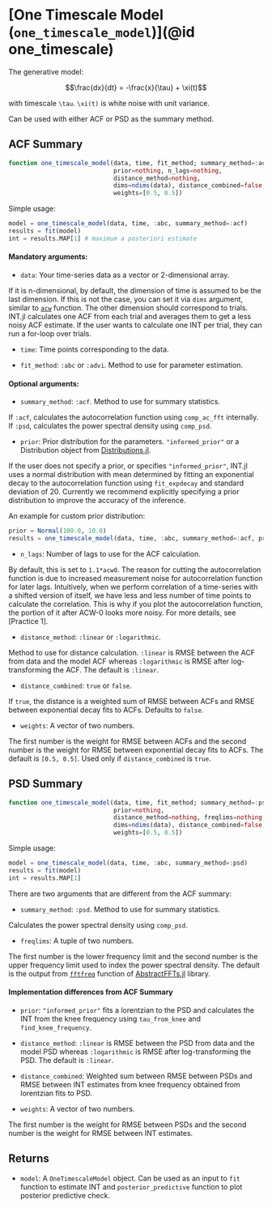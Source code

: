 # [One Timescale Model (`one_timescale_model`)](@id one_timescale)

The generative model:

```math
\frac{dx}{dt} = -\frac{x}{\tau} + \xi(t)
```

with timescale ``\tau``. ``\xi(t)`` is white noise with unit variance. 

Can be used with either ACF or PSD as the summary method. 

## ACF Summary
```julia
function one_timescale_model(data, time, fit_method; summary_method=:acf,
                             prior=nothing, n_lags=nothing,
                             distance_method=nothing,
                             dims=ndims(data), distance_combined=false,
                             weights=[0.5, 0.5])
```

Simple usage:

```julia
model = one_timescale_model(data, time, :abc, summary_method=:acf)
results = fit(model)
int = results.MAP[1] # maximum a posteriori estimate
```

#### Mandatory arguments: 

* `data`: Your time-series data as a vector or 2-dimensional array. 

If it is n-dimensional, by default, the dimension of time is assumed to be the last dimension. If this is not the case, you can set it via `dims` argument, similar to [`acw`](acw.md) function. The other dimension should correspond to trials. INT.jl calculates one ACF from each trial and averages them to get a less noisy ACF estimate. If the user wants to calculate one INT per trial, they can run a for-loop over trials. 

* `time`: Time points corresponding to the data. 

* `fit_method`: `:abc` or `:advi`. Method to use for parameter estimation. 

#### Optional arguments: 

* `summary_method`: `:acf`. Method to use for summary statistics. 

If `:acf`, calculates the autocorrelation function using `comp_ac_fft` internally. If `:psd`, calculates the power spectral density using `comp_psd`. 

* `prior`: Prior distribution for the parameters. `"informed_prior"` or a Distribution object from [Distributions.jl](https://juliastats.org/Distributions.jl/stable/). 

If the user does not specify a prior, or specifies `"informed_prior"`, INT.jl uses a normal distribution with mean determined by fitting an exponential decay to the autocorrelation function using `fit_expdecay` and standard deviation of 20. Currently we recommend explicitly specifying a prior distribution to improve the accuracy of the inference. 

An example for custom prior distribution:

```julia
prior = Normal(100.0, 10.0)
results = one_timescale_model(data, time, :abc, summary_method=:acf, prior=prior)
```

* `n_lags`: Number of lags to use for the ACF calculation. 

By default, this is set to `1.1*acw0`. The reason for cutting the autocorrelation function is due to increased measurement noise for autocorrelation function for later lags. Intuitively, when we perform correlation of a time-series with a shifted version of itself, we have less and less number of time points to calculate the correlation. This is why if you plot the autocorrelation function, the portion of it after ACW-0 looks more noisy. For more details, see [Practice 1]. 

* `distance_method`: `:linear` or `:logarithmic`. 

Method to use for distance calculation. `:linear` is RMSE between the ACF from data and the model ACF whereas `:logarithmic` is RMSE after log-transforming the ACF. The default is `:linear`. 

* `distance_combined`: `true` or `false`. 

If `true`, the distance is a weighted sum of RMSE between ACFs and RMSE between exponential decay fits to ACFs. Defaults to `false`.

* `weights`: A vector of two numbers. 

The first number is the weight for RMSE between ACFs and the second number is the weight for RMSE between exponential decay fits to ACFs. The default is `[0.5, 0.5]`. Used only if `distance_combined` is `true`. 

## PSD Summary

```julia
function one_timescale_model(data, time, fit_method; summary_method=:psd,
                             prior=nothing, 
                             distance_method=nothing, freqlims=nothing,
                             dims=ndims(data), distance_combined=false,
                             weights=[0.5, 0.5])
```

Simple usage:

```julia
model = one_timescale_model(data, time, :abc, summary_method=:psd)
results = fit(model)
int = results.MAP[1]
```


There are two arguments that are different from the ACF summary:

* `summary_method`: `:psd`. Method to use for summary statistics. 

Calculates the power spectral density using `comp_psd`. 

* `freqlims`: A tuple of two numbers. 

The first number is the lower frequency limit and the second number is the upper frequency limit used to index the power spectral density. The default is the output from [`fftfreq`](https://juliamath.github.io/AbstractFFTs.jl/stable/api/#AbstractFFTs.fftfreq) function of [AbstractFFTs.jl](https://juliamath.github.io/AbstractFFTs.jl/stable/) library. 

#### Implementation differences from ACF Summary

* `prior`: `"informed_prior"` fits a lorentzian to the PSD and calculates the INT from the knee frequency using `tau_from_knee` and `find_knee_frequency`. 

* `distance_method`: `:linear` is RMSE between the PSD from data and the model PSD whereas `:logarithmic` is RMSE after log-transforming the PSD. The default is `:linear`. 

* `distance_combined`: Weighted sum between RMSE between PSDs and RMSE between INT estimates from knee frequency obtained from lorentzian fits to PSD. 

* `weights`: A vector of two numbers. 

The first number is the weight for RMSE between PSDs and the second number is the weight for RMSE between INT estimates. 

## Returns

* `model`: A `OneTimescaleModel` object. Can be used as an input to `fit` function to estimate INT and `posterior_predictive` function to plot posterior predictive check. 
